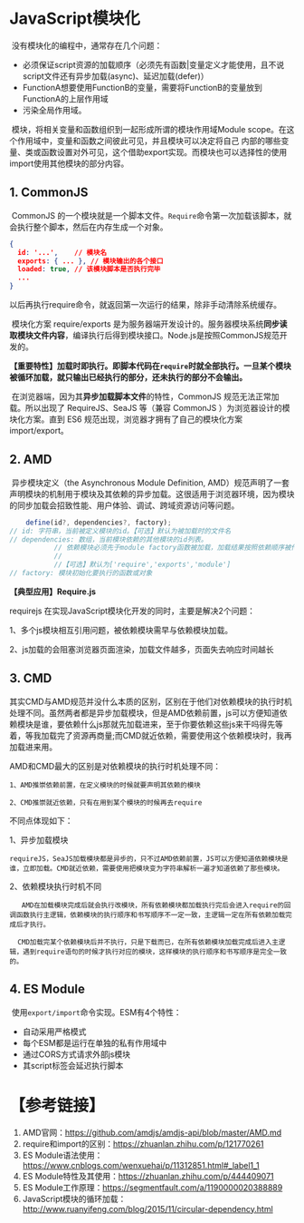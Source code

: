 # JavaScript模块化

​		没有模块化的编程中，通常存在几个问题：

- 必须保证script资源的加载顺序（必须先有函数|变量定义才能使用，且不说script文件还有异步加载(async)、延迟加载(defer)）
- FunctionA想要使用FunctionB的变量，需要将FunctionB的变量放到FunctionA的上层作用域
- 污染全局作用域。

​	模块，将相关变量和函数组织到一起形成所谓的模块作用域Module scope。在这个作用域中，变量和函数之间彼此可见，并且模块可以决定将自己 内部的哪些变量、类或函数设置对外可见，这个借助export实现。而模块也可以选择性的使用import使用其他模块的部分内容。

## 1. CommonJS	

​		CommonJS 的一个模块就是一个脚本文件。`Require`命令第一次加载该脚本，就会执行整个脚本，然后在内存生成一个对象。

```json
{
  id: '...',	// 模块名
  exports: { ... },	// 模块输出的各个接口
  loaded: true, // 该模块脚本是否执行完毕
  ...
}
```

以后再执行require命令，就返回第一次运行的结果，除非手动清除系统缓存。

​		模块化方案 require/exports 是为服务器端开发设计的。服务器模块系统**同步读取模块文件内容**，编译执行后得到模块接口。Node.js是按照CommonJS规范开发的。

**【重要特性】加载时即执行。即脚本代码在`require`时就全部执行。一旦某个模块被循环加载，就只输出已经执行的部分，还未执行的部分不会输出。**		

​		在浏览器端，因为其**异步加载脚本文件**的特性，CommonJS 规范无法正常加载。所以出现了 RequireJS、SeaJS 等（兼容 CommonJS ）为浏览器设计的模块化方案。直到 ES6 规范出现，浏览器才拥有了自己的模块化方案 import/export。



## 2. AMD

​		异步模块定义（the Asynchronous Module Definition, AMD）规范声明了一套声明模块的机制用于模块及其依赖的异步加载。这很适用于浏览器环境，因为模块的同步加载会招致性能、用户体验、调试、跨域资源访问等问题。

```js
    define(id?, dependencies?, factory);
// id: 字符串，当前被定义模块的id。【可选】默认为被加载时的文件名
// dependencies: 数组，当前模块依赖的其他模块的id列表。
           // 依赖模块必须先于module factory函数被加载，加载结果按照依赖顺序被传递至factory函数。
           // 
           //【可选】默认为['require','exports','module']
// factory: 模块初始化要执行的函数或对象
```

**【典型应用】Require.js**

requirejs 在实现JavaScript模块化开发的同时，主要是解决2个问题：

  1、多个js模块相互引用问题，被依赖模块需早与依赖模块加载。

  2、js加载的会阻塞浏览器页面渲染，加载文件越多，页面失去响应时间越长 



## 3. CMD

​		其实CMD与AMD规范并没什么本质的区别，区别在于他们对依赖模块的执行时机处理不同。虽然两者都是异步加载模块，但是AMD依赖前置，js可以方便知道依赖模块是谁，要依赖什么js那就先加载进来，至于你要依赖这些js来干吗得先等着，等我加载完了资源再商量;而CMD就近依赖，需要使用这个依赖模块时，我再加载进来用。



AMD和CMD最大的区别是对依赖模块的执行时机处理不同：

    1、AMD推崇依赖前置，在定义模块的时候就要声明其依赖的模块
    
    2、CMD推崇就近依赖，只有在用到某个模块的时候再去require

不同点体现如下：

1、异步加载模块

    requireJS，SeaJS加载模块都是异步的，只不过AMD依赖前置，JS可以方便知道依赖模块是谁，立即加载。CMD就近依赖，需要使用把模块变为字符串解析一遍才知道依赖了那些模块。

2、依赖模块执行时机不同

       AMD在加载模块完成后就会执行改模块，所有依赖模块都加载执行完后会进入require的回调函数执行主逻辑，依赖模块的执行顺序和书写顺序不一定一致，主逻辑一定在所有依赖加载完成后才执行。
    
      CMD加载完某个依赖模块后并不执行，只是下载而已，在所有依赖模块加载完成后进入主逻辑，遇到require语句的时候才执行对应的模块，这样模块的执行顺序和书写顺序是完全一致的。


## 4. ES Module

​		使用`export/import`命令实现。ESM有4个特性：

- 自动采用严格模式
- 每个ESM都是运行在单独的私有作用域中
- 通过CORS方式请求外部js模块
- 其script标签会延迟执行脚本



# 【参考链接】

1. AMD官网：https://github.com/amdjs/amdjs-api/blob/master/AMD.md
2. require和import的区别：https://zhuanlan.zhihu.com/p/121770261
3. ES Module语法使用：https://www.cnblogs.com/wenxuehai/p/11312851.html#_label1_1
4. ES Module特性及其使用：https://zhuanlan.zhihu.com/p/444409071
5. ES Module工作原理：https://segmentfault.com/a/1190000020388889
6. JavaScript模块的循环加载：http://www.ruanyifeng.com/blog/2015/11/circular-dependency.html